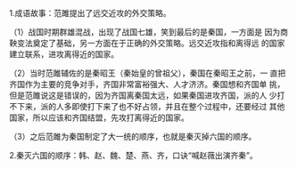 1.成语故事：范雎提出了远交近攻的外交策略。

（1）战国时期群雄混战，出现了战国七雄，笑到最后的是秦国，一方面是 因为商鞅变法奠定了基础，另一方面在于正确的外交策略。远交近攻指和离得远 的国家建立联系，进攻离得近的国家。

（2）当时范雎辅佐的是秦昭王（秦始皇的曾祖父），秦国在秦昭王之前，一 直把齐国作为主要的竞争对手，齐国非常富裕强大、人才济济。秦国想和齐国单 挑，但是范雎说这是错误的，因为齐国离秦国太远，如果秦国进攻齐国，派的人 少打不下来，派的人多即使打下来了也不好占领，并且在整个过程中，还要经过 其他国家，所以应该和齐国结盟，先攻打离得近的国家。

（3）之后范雎为秦国制定了大一统的顺序，也就是秦灭掉六国的顺序。

2.秦灭六国的顺序：韩、赵、魏、楚、燕、齐，口诀“喊赵薇出演齐秦”。